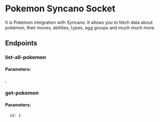 # Pokemon Syncano Socket

It is Pokemon integration with Syncano. It allows you to fetch data about pokémon, their moves, abilities, types, egg groups and much much more.

## Endpoints

### list-all-pokemon

#### Parameters:


,
### get-pokemon

#### Parameters:

      id: 1

